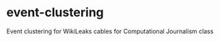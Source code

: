 event-clustering
================

Event clustering for WikiLeaks cables for Computational Journalism class
